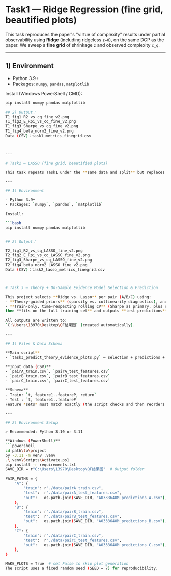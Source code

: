 
# Task1 — Ridge Regression (fine grid, beautified plots)

This task reproduces the paper's "virtue of complexity" results under partial observability using **Ridge** (including ridgeless `z=0`), on the same DGP as the paper. We sweep a **fine grid** of shrinkage `z` and observed complexity `c_q`.

---

## 1) Environment

- Python 3.9+  
- Packages: `numpy`, `pandas`, `matplotlib`

Install (Windows PowerShell / CMD):

```bash
pip install numpy pandas matplotlib

## 2) Output：
T1_fig1_R2_vs_cq_fine_v2.png
T1_fig2_E_Rpi_vs_cq_fine_v2.png
T1_fig3_Sharpe_vs_cq_fine_v2.png
T1_fig4_beta_norm2_fine_v2.png
Data (CSV)：task1_metrics_finegrid.csv



---

# Task2 — LASSO (fine grid, beautified plots)

This task repeats Task1 under the **same data and split** but replaces Ridge with **LASSO** (ISTA implementation). We sweep a **log-spaced fine grid** of λ and the same `c_q` grid.

---

## 1) Environment

- Python 3.9+  
- Packages: `numpy`, `pandas`, `matplotlib`

Install:

```bash
pip install numpy pandas matplotlib


## 2) Output：

T2_fig1_R2_vs_cq_LASSO_fine_v2.png
T2_fig2_E_Rpi_vs_cq_LASSO_fine_v2.png
T2_fig3_Sharpe_vs_cq_LASSO_fine_v2.png
T2_fig4_beta_norm2_LASSO_fine_v2.png
Data (CSV)：task2_lasso_metrics_finegrid.csv



# Task 3 — Theory + On-Sample Evidence Model Selection & Prediction

This project selects **Ridge vs. Lasso** per pair (A/B/C) using:
- **Theory-guided priors** (sparsity vs. collinearity diagnostics), and
- **Train-only, time-respecting rolling CV** (Sharpe as primary, plus expected return, paper-style R², stability),
then **fits on the full training set** and outputs **test predictions**.

All outputs are written to:
`C:\Users\13970\Desktop\QF结果图` (created automatically).

---

## 1) Files & Data Schema

**Main script**
- `task3_predict_theory_evidence_plots.py` — selection + predictions + optional plots

**Input data (CSV)**
- `pairA_train.csv`, `pairA_test_features.csv`
- `pairB_train.csv`, `pairB_test_features.csv`
- `pairC_train.csv`, `pairC_test_features.csv`

**Schema**
- Train: `t, feature1..featureP, return`
- Test : `t, feature1..featureP`  
Feature *sets* must match exactly (the script checks and then reorders test columns to match train).

---

## 2) Environment Setup

> Recommended: Python 3.10 or 3.11

**Windows (PowerShell)**
```powershell
cd path\to\project
py -3.11 -m venv .venv
.\.venv\Scripts\Activate.ps1
pip install -r requirements.txt
SAVE_DIR = r"C:\Users\13970\Desktop\QF结果图"  # Output folder

PAIR_PATHS = {
    "A": {
        "train": r"./data/pairA_train.csv",
        "test":  r"./data/pairA_test_features.csv",
        "out":   os.path.join(SAVE_DIR, "A0333640M_predictions_A.csv"),
    },
    "B": {
        "train": r"./data/pairB_train.csv",
        "test":  r"./data/pairB_test_features.csv",
        "out":   os.path.join(SAVE_DIR, "A0333640M_predictions_B.csv"),
    },
    "C": {
        "train": r"./data/pairC_train.csv",
        "test":  r"./data/pairC_test_features.csv",
        "out":   os.path.join(SAVE_DIR, "A0333640M_predictions_C.csv"),
    },
}

MAKE_PLOTS = True  # set False to skip plot generation
The script uses a fixed random seed (SEED = 7) for reproducibility.
